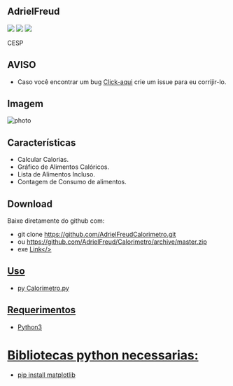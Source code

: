 ## AdrielFreud

![](https://img.shields.io/badge/Calorimetro-v1.0-blue?style=flat&logo=appveyor)
![](https://img.shields.io/badge/plataforma-win32--win64-blue?style=flat&logo=appveyor)
![](https://img.shields.io/badge/python-3.x.x-blue)

CESP

## AVISO
- Caso você encontrar um bug [Click-aqui](https://github.com/AdrielFreud/Calorimetro/issues/new) crie um issue para eu corrijir-lo.

## Imagem
![photo](https://i.imgur.com/nYfRlOO.png)

## Características
 - Calcular Calorias.
 - Gráfico de Alimentos Calóricos.
 - Lista de Alimentos Incluso.
 - Contagem de Consumo de alimentos.
 
 ## Download
Baixe diretamente do github com:
 - git clone https://github.com/AdrielFreudCalorimetro.git
 - ou https://github.com/AdrielFreud/Calorimetro/archive/master.zip
 - exe <a href="https://mega.nz/#!fJ0AFAKC!wHoGZPki97Bv6k5r1AVWZlDeC1JdcaO668ItnZwBRFA" target="_blank">Link</>


## Uso
 - py Calorimetro.py

## Requerimentos
 - Python3

# Bibliotecas python necessarias:
  - pip install matplotlib

